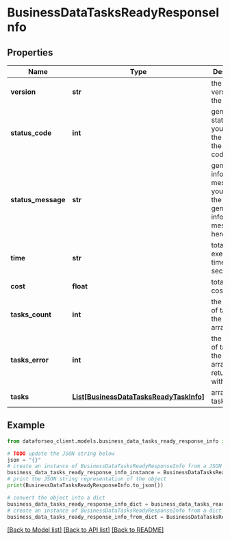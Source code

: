# BusinessDataTasksReadyResponseInfo


## Properties

Name | Type | Description | Notes
------------ | ------------- | ------------- | -------------
**version** | **str** | the current version of the API | [optional] 
**status_code** | **int** | general status code you can find the full list of the response codes here | [optional] 
**status_message** | **str** | general informational message you can find the full list of general informational messages here | [optional] 
**time** | **str** | total execution time, seconds | [optional] 
**cost** | **float** | total tasks cost, USD | [optional] 
**tasks_count** | **int** | the number of tasks in the tasks array | [optional] 
**tasks_error** | **int** | the number of tasks in the tasks array returned with an error | [optional] 
**tasks** | [**List[BusinessDataTasksReadyTaskInfo]**](BusinessDataTasksReadyTaskInfo.md) | array of tasks | [optional] 

## Example

```python
from dataforseo_client.models.business_data_tasks_ready_response_info import BusinessDataTasksReadyResponseInfo

# TODO update the JSON string below
json = "{}"
# create an instance of BusinessDataTasksReadyResponseInfo from a JSON string
business_data_tasks_ready_response_info_instance = BusinessDataTasksReadyResponseInfo.from_json(json)
# print the JSON string representation of the object
print(BusinessDataTasksReadyResponseInfo.to_json())

# convert the object into a dict
business_data_tasks_ready_response_info_dict = business_data_tasks_ready_response_info_instance.to_dict()
# create an instance of BusinessDataTasksReadyResponseInfo from a dict
business_data_tasks_ready_response_info_from_dict = BusinessDataTasksReadyResponseInfo.from_dict(business_data_tasks_ready_response_info_dict)
```
[[Back to Model list]](../README.md#documentation-for-models) [[Back to API list]](../README.md#documentation-for-api-endpoints) [[Back to README]](../README.md)


